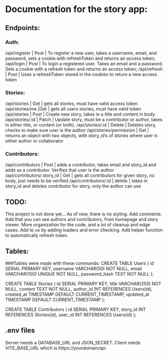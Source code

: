 # Documentation for the story app:
## Endpoints:
### Auth: 
/api/register   | Post | To register a new user, takes a username, email, and password, sets a cookie with refreshToken and returns an access token;
/api/login        | Post | To login a registered user. Takes an email and a password. Sets a cookie with a refresh token and returns an access token;
/api/refresh     | Post | Uses a refreshToken stored in the cookies to return a new access token

### Stories:
/api/stories  | Get | gets all stories, must have valid access token
/api/stories/me |Get | gets all users stories, must have valid token
/api/stories | Post | Create new story, takes in a title and content in body.
/api/stories/:id | Patch | Update story, must be a contributor or author, takes in either title, or content (or both).
/api/stories/:id | Delete | Deletes story, checks to make sure user is the author 
/api/stories/permission | Get | returns an object with two objects, with story_id’s of stories where user is either author or collaborator

### Contributors: 
/api/contributors | Post | adds a contributor, takes email and story_id and adds as a contributor. Verifies that user is the author
/api/contributors/:story_id | Get | gets all contributors for given story, no body, just needs to be verified
/api/contributors/:id | delete | takes in story_id and deletes contributor for story, only the author can use


## TODO: 
This project is not done yet…
As of now, there is no styling.
Add comments.
Add that you can see authors and contributors, from homepage and story viewer.
More organization for the code, and a lot of cleanup and edge cases. 
Add to ux by adding loaders and error checking.
Add helper function to automatically refresh token. 


## Tables:
###Tables were made with these commands:
CREATE TABLE Users (
id SERIAL PRIMARY KEY,
username VARCHAR(50) NOT NULL,
email VARCHAR(100) UNIQUE NOT NULL,
password_hash TEXT NOT NULL
);

CREATE TABLE Stories (
  id SERIAL PRIMARY KEY,
  title VARCHAR(255) NOT NULL,
  content TEXT NOT NULL,
  author_id INT REFERENCES Users(id),
  created_at TIMESTAMP DEFAULT CURRENT_TIMESTAMP,
  updated_at TIMESTAMP DEFAULT CURRENT_TIMESTAMP
);

CREATE TABLE Contributors (
id SERIAL PRIMARY KEY,
story_id INT REFERENCES Stories(id),
user_id INT REFERENCES Users(id)
);


## .env files
Server needs a DATABASE_URL and JSON_SECRET.
Client needs VITE_BASE_URL which is https://yourdomain/api
